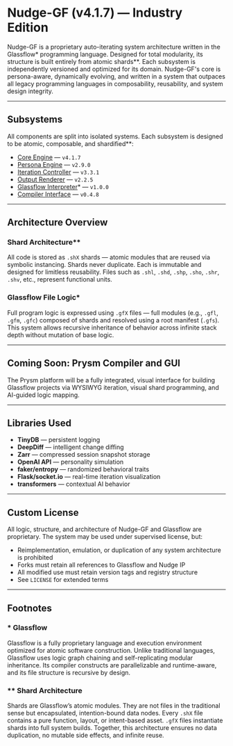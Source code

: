 # Nudge-GF (v4.1.7) — Industry Edition

Nudge-GF is a proprietary auto-iterating system architecture written in the Glassflow* programming language. Designed for total modularity, its structure is built entirely from atomic shards**. Each subsystem is independently versioned and optimized for its domain. Nudge-GF's core is persona-aware, dynamically evolving, and written in a system that outpaces all legacy programming languages in composability, reusability, and system design integrity.

---

## Subsystems

All components are split into isolated systems. Each subsystem is designed to be atomic, composable, and shardified**:

- [Core Engine](docs/core.md) — `v4.1.7`
- [Persona Engine](docs/personas.md) — `v2.9.0`
- [Iteration Controller](docs/iterations.md) — `v3.3.1`
- [Output Renderer](docs/output-engine.md) — `v2.2.5`
- [Glassflow Interpreter](docs/glassflow-interpreter.md)* — `v1.0.0`
- [Compiler Interface](docs/compiler.md) — `v0.4.8`

---

## Architecture Overview

### Shard Architecture**  
All code is stored as `.shX` shards — atomic modules that are reused via symbolic instancing. Shards never duplicate. Each is immutable and designed for limitless reusability. Files such as `.shl`, `.shd`, `.shp`, `.sho`, `.shr`, `.shv`, etc., represent functional units.

### Glassflow File Logic*  
Full program logic is expressed using `.gfX` files — full modules (e.g., `.gfl`, `.gfm`, `.gfc`) composed of shards and resolved using a root manifest (`.gfs`). This system allows recursive inheritance of behavior across infinite stack depth without mutation of base logic.

---

## Coming Soon: Prysm Compiler and GUI

The Prysm platform will be a fully integrated, visual interface for building Glassflow projects via WYSIWYG iteration, visual shard programming, and AI-guided logic mapping.

---

## Libraries Used

- **TinyDB** — persistent logging
- **DeepDiff** — intelligent change diffing
- **Zarr** — compressed session snapshot storage
- **OpenAI API** — personality simulation
- **faker/entropy** — randomized behavioral traits
- **Flask/socket.io** — real-time iteration visualization
- **transformers** — contextual AI behavior

---

## Custom License

All logic, structure, and architecture of Nudge-GF and Glassflow are proprietary. The system may be used under supervised license, but:

- Reimplementation, emulation, or duplication of any system architecture is prohibited
- Forks must retain all references to Glassflow and Nudge IP
- All modified use must retain version tags and registry structure
- See `LICENSE` for extended terms

---

## Footnotes

### \* Glassflow
Glassflow is a fully proprietary language and execution environment optimized for atomic software construction. Unlike traditional languages, Glassflow uses logic graph chaining and self-replicating modular inheritance. Its compiler constructs are parallelizable and runtime-aware, and its file structure is recursive by design.

### \*\* Shard Architecture
Shards are Glassflow’s atomic modules. They are not files in the traditional sense but encapsulated, intention-bound data nodes. Every `.shX` file contains a pure function, layout, or intent-based asset. `.gfX` files instantiate shards into full system builds. Together, this architecture ensures no data duplication, no mutable side effects, and infinite reuse.

